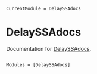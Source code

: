```@meta
CurrentModule = DelaySSAdocs
```

# DelaySSAdocs

Documentation for [DelaySSAdocs](https://github.com/palmtree2013/DelaySSAdocs.jl).

```@index
```

```@autodocs
Modules = [DelaySSAdocs]
```
